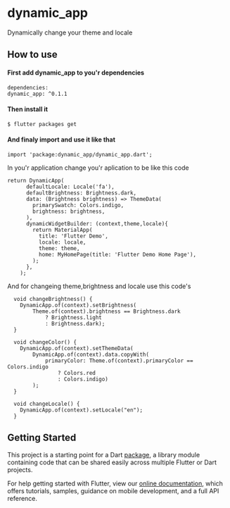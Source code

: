 # dynamic_app

Dynamically change your theme  and locale 


## How to use

#### First add dynamic_app to you'r dependencies
 

``` 
dependencies:
dynamic_app: ^0.1.1
```

#### Then install it 
```
$ flutter packages get
```

#### And finaly import and use it like that 

```
import 'package:dynamic_app/dynamic_app.dart';
```

In you'r application change you'r aplication to be like this code
```
return DynamicApp(
      defaultLocale: Locale('fa'),
      defaultBrightness: Brightness.dark,
      data: (Brightness brightness) => ThemeData(
        primarySwatch: Colors.indigo,
        brightness: brightness,
      ),
      dynamicWidgetBuilder: (context,theme,locale){
        return MaterialApp(
          title: 'Flutter Demo',
          locale: locale,
          theme: theme,
          home: MyHomePage(title: 'Flutter Demo Home Page'),
        );
      },
    );
```

And for changeing theme,brightness and locale use this code's
```
  void changeBrightness() {
    DynamicApp.of(context).setBrightness(
        Theme.of(context).brightness == Brightness.dark
            ? Brightness.light
            : Brightness.dark);
  }

  void changeColor() {
    DynamicApp.of(context).setThemeData(
        DynamicApp.of(context).data.copyWith(
            primaryColor: Theme.of(context).primaryColor == Colors.indigo
                ? Colors.red
                : Colors.indigo)
        );
  }
  
  void changeLocale() {
    DynamicApp.of(context).setLocale("en");
  }
```

## Getting Started

This project is a starting point for a Dart
[package](https://flutter.io/developing-packages/),
a library module containing code that can be shared easily across
multiple Flutter or Dart projects.

For help getting started with Flutter, view our 
[online documentation](https://flutter.io/docs), which offers tutorials, 
samples, guidance on mobile development, and a full API reference.
